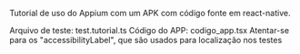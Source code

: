 Tutorial de uso do Appium com um APK com código fonte em react-native.

Arquivo de teste: test.tutorial.ts
Código do APP: codigo_app.tsx
Atentar-se para os "accessibilityLabel", que são usados para localização nos testes
